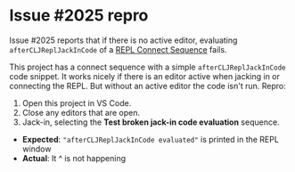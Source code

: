 # Issue #2025 repro

Issue #2025 reports that if there is no active editor, evaluating `afterCLJReplJackInCode` of a [REPL Connect Sequence](https://calva.io/connect-sequences/) fails.

This project has a connect sequence with a simple `afterCLJReplJackInCode` code snippet. It works nicely if there is an editor active when jacking in or connecting the REPL. But without an active editor the code isn't run. Repro:

1. Open this project in VS Code.
2. Close any editors that are open.
2. Jack-in, selecting the **Test broken jack-in code evaluation** sequence.

* **Expected**: `"afterCLJReplJackInCode evaluated"` is printed in the REPL window
* **Actual**: It ^ is not happening
